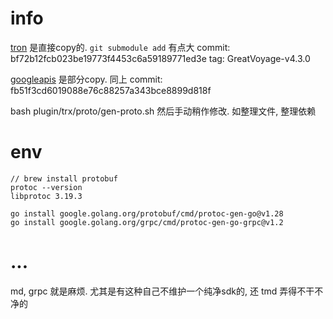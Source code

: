 # info

[tron](https://github.com/tronprotocol/protocol) 是直接copy的. `git submodule add` 有点大
commit: bf72b12fcb023be19773f4453c6a59189771ed3e
tag: GreatVoyage-v4.3.0

[googleapis](https://github.com/googleapis/googleapis) 是部分copy. 同上
commit: fb51f3cd6019088e76c88257a343bce8899d818f

bash plugin/trx/proto/gen-proto.sh
然后手动稍作修改. 如整理文件, 整理依赖


# env

```
// brew install protobuf
protoc --version
libprotoc 3.19.3

go install google.golang.org/protobuf/cmd/protoc-gen-go@v1.28
go install google.golang.org/grpc/cmd/protoc-gen-go-grpc@v1.2
```

# ...

md, grpc 就是麻烦. 尤其是有这种自己不维护一个纯净sdk的, 还 tmd 弄得不干不净的
